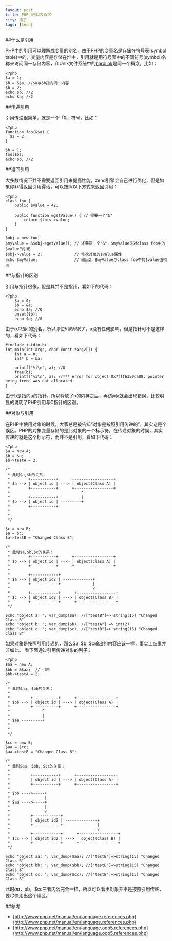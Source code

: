 ```yaml
---
layout: post
title: PHP引用以及误区
city: 南京
tags: [tech]
---
```


##什么是引用

PHP中的引用可以理解成变量的别名。由于PHP的变量名是存储在符号表(symbol table)中的，变量内容是存储在堆中，引用就是用符号表中的不同符号(symbol)名称来访问同一存储内容，和Unix文件系统中的[hardlink][1]是同一个概念，比如：

```
<?php
$a = 1;
$b = &$a; //$a与$b指向同一内容
$b = 2;
echo $b; //2
echo $a; //2
```

##传递引用

引用传递很简单，就是一个「&」符号，比如：

```
<?php
function foo(&$a) {
  $a = 2;
}

$b = 1;
foo($b);
echo $b; //2
```

##返回引用

大多数情况下并不需要返回引用来提高性能，zend引擎会自己进行优化，但是如果你非得返回引用得话，可以按照以下方式来返回引用：

```
<?php
class foo {
    public $value = 42;

    public function &getValue() { // 需要一个"&"
        return $this->value;
    }
}

$obj = new foo;
$myValue = &$obj->getValue(); // 还需要一个"&"，$myValue是对class foo中的$value的引用
$obj->value = 2;              // 修改对象的$value属性
echo $myValue;                // 输出2，$myValue与class foo中的$value值相同
```

##与指针的区别

引用与指针很像，但是其并不是指针，看如下的代码：

```
<?php
    $a = 0;
    $b = &a;
    echo $a; //0
    unset($b);
    echo $a; //0
```

由于$b只是$a的别名，所以即使$b被释放了，$a没有任何影响，但是指针可不是这样的，看如下代码：

```
#include <stdio.h>
int main(int argc, char const *argv[]) {
    int a = 0;
    int* b = &a;

    printf("%i\n", a); //0
    free(b);
    printf("%i\n", a); //*** error for object 0x7fff6350da08: pointer being freed was not allocated
}
```

由于b是指向a的指针，所以释放了b的内存之后，再访问a就会出现错误，比较明显的说明了PHP引用与C指针的区别。

##对象与引用

在PHP中使用对象的时候，大家总是被告知“对象是按照引用传递的”，其实这是个误区。PHP的对象变量存储的是此对象的一个标示符，在传递对象的时候，其实传递的就是这个标示符，而并不是引用，看如下代码：

```
<?php
$a = new A;
$b = $a;    
$b->testA = 2;

/*
 * 此时$a,$b的关系：
 *        +-----------+      +-----------------+
 * $a --> | object id | ---> | object(Class A) |
 *        +-----------+      +-----------------+
 *                               ^
 *        +-----------+          |
 * $b --> | object id | ---------+
 *        +-----------+    
 *
 *
 */

$c = new B;
$a = $c;
$a->testB = "Changed Class B";

/*
 * 此时$a,$b,$c的关系：
 *        +-----------+      +-----------------+
 * $b --> | object id | ---> | object(Class A) |
 *        +-----------+      +-----------------+
 *                               
 *        +------------+          
 * $a --> | object id2 | -------------+
 *        +------------+              |
 *                                    v
 *        +------------+      +-----------------+
 * $c --> | object id2 | ---> | object(Class B) |
 *        +------------+      +-----------------+
 */

echo "object a: "; var_dump($a); //["testB"]=> string(15) "Changed Class B"
echo "object b: "; var_dump($b); //["testA"] => int(2)
echo "object c: "; var_dump($c); //["testB"]=> string(15) "Changed Class B"
```

如果对象是按照引用传递的，那么$a, $b, $c输出的内容应该一样，事实上结果并非如此。 看下面通过引用传递对象的列子：

```
<?php
$aa = new A;
$bb = &$aa;  // 引用
$bb->testA = 2;

/*
 * 此时$aa, $bb的关系：
 *
 *         +-----------+      +-----------------+
 * $bb --> | object id | ---> | object(Class A) |
 *         +-----------+      +-----------------+
 *              ^                  
 *              |
 * $aa ---------+
 *
 *
 */

$cc = new B;
$aa = $cc;
$aa->testB = "Changed Class B";

/*
 * 此时$aa, $bb, $cc的关系：
 *
 *         +-----------+      +-----------------+
 *         | object id | ---> | object(Class A) |
 *         +-----------+      +-----------------+
 *              
 * $bb ---->-----+      
 *               |
 * $aa ---->-----+
 *               |  
 *               v   
 *         +------------+      
 *         | object id2 | --------------+
 *         +------------+               |
 *                                      v
 *         +------------+      +-----------------+
 * $cc --> | object id2 | ---> | object(Class B) |
 *         +------------+      +-----------------+
 */

echo "object aa: "; var_dump($aa); //["testB"]=>string(15) "Changed Class B"
echo "object bb: "; var_dump($bb); //["testB"]=>string(15) "Changed Class B"
echo "object cc: "; var_dump($cc); //["testB"]=>string(15) "Changed Class B"
```

此时$aa，$bb，$cc三者内容完全一样，所以可以看出对象并不是按照引用传递，要尽快走出这个误区。

##参考

* [http://www.php.net/manual/en/language.references.php](http://www.php.net/manual/en/language.references.php)
* [http://www.php.net/manual/en/language.oop5.references.php](http://www.php.net/manual/en/language.oop5.references.php)

[1]: http://en.wikipedia.org/wiki/Hard_link "Hard link"
